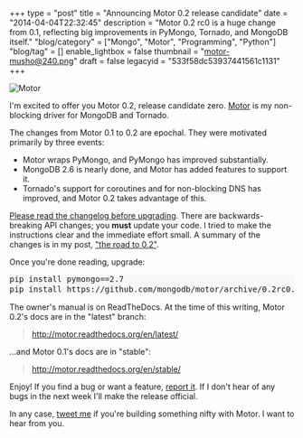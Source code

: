 +++
type = "post"
title = "Announcing Motor 0.2 release candidate"
date = "2014-04-04T22:32:45"
description = "Motor 0.2 rc0 is a huge change from 0.1, reflecting big improvements in PyMongo, Tornado, and MongoDB itself."
"blog/category" = ["Mongo", "Motor", "Programming", "Python"]
"blog/tag" = []
enable_lightbox = false
thumbnail = "motor-musho@240.png"
draft = false
legacyid = "533f58dc53937441561c1131"
+++

<p><img style="display:block; margin-left:auto; margin-right:auto;" src="motor-musho.png" alt="Motor" title="motor-musho.png" border="0"   /></p>
<p>I'm excited to offer you Motor 0.2, release candidate zero. <a href="https://motor.readthedocs.org/en/latest/">Motor</a> is my non-blocking driver for MongoDB and Tornado.</p>
<p>The changes from Motor 0.1 to 0.2 are epochal. They were motivated primarily by three events:</p>
<ul>
<li>Motor wraps PyMongo, and PyMongo has improved substantially.</li>
<li>MongoDB 2.6 is nearly done, and Motor has added features to support it.</li>
<li>Tornado's support for coroutines and for non-blocking DNS has improved, and Motor 0.2 takes advantage of this.</li>
</ul>
<p><a href="http://motor.readthedocs.org/en/latest/changelog.html">Please read the changelog before upgrading</a>. There are backwards-breaking API changes; you <strong>must</strong> update your code. I tried to make the instructions clear and the immediate effort small. A summary of the changes is in my post, <a href="/blog/motor-progress-report-the-road-to-0-2/">"the road to 0.2"</a>.</p>
<p>Once you're done reading, upgrade:</p>
<div class="codehilite" style="background: #f8f8f8"><pre style="line-height: 125%">pip install pymongo==2.7
pip install https://github.com/mongodb/motor/archive/0.2rc0.zip
</pre></div>


<p>The owner's manual is on ReadTheDocs. At the time of this writing, Motor 0.2's docs are in the "latest" branch:</p>
<blockquote>
<p><a href="http://motor.readthedocs.org/en/latest/">http://motor.readthedocs.org/en/latest/</a></p>
</blockquote>
<p>...and Motor 0.1's docs are in "stable":</p>
<blockquote>
<p><a href="http://motor.readthedocs.org/en/stable/">http://motor.readthedocs.org/en/stable/</a></p>
</blockquote>
<p>Enjoy! If you find a bug or want a feature, <a href="https://jira.mongodb.org/browse/MOTOR">report it</a>. If I don't hear of any bugs in the next week I'll make the release official.</p>
<p>In any case, <a href="https://twitter.com/jessejiryudavis">tweet me</a> if you're building something nifty with Motor. I want to hear from you.</p>
    